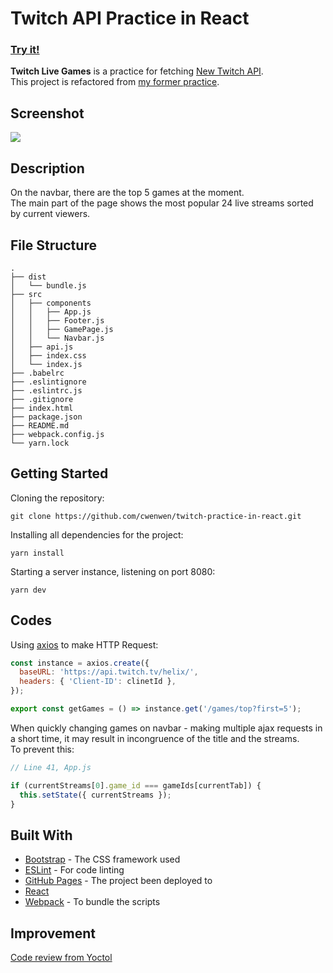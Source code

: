 # Twitch API Practice in React

### [Try it!](https://cwenwen.github.io/twitch-practice-in-react/)  

**Twitch Live Games** is a practice for fetching [New Twitch API](https://dev.twitch.tv/docs/api/).  
This project is refactored from [my former practice](https://github.com/cwenwen/APIsPractice/tree/master/Twitch_API).  

## Screenshot
![]( https://i.imgur.com/WKbCI0g.jpg)

## Description

On the navbar, there are the top 5 games at the moment.  
The main part of the page shows the most popular 24 live streams sorted by current viewers.

## File Structure

```
.
├── dist
│   └── bundle.js
├── src
│   ├── components
│   │   ├── App.js
│   │   ├── Footer.js
│   │   ├── GamePage.js
│   │   └── Navbar.js
│   ├── api.js
│   ├── index.css
│   └── index.js
├── .babelrc
├── .eslintignore
├── .eslintrc.js
├── .gitignore
├── index.html
├── package.json
├── README.md
├── webpack.config.js
└── yarn.lock
```
## Getting Started

Cloning the repository:  
```console
git clone https://github.com/cwenwen/twitch-practice-in-react.git
```

Installing all dependencies for the project:  
```console
yarn install
```

Starting a server instance, listening on port 8080:  
```console
yarn dev
```

## Codes

Using [axios](https://github.com/axios/axios) to make HTTP Request:
```js
const instance = axios.create({
  baseURL: 'https://api.twitch.tv/helix/',
  headers: { 'Client-ID': clinetId },
});

export const getGames = () => instance.get('/games/top?first=5');
```

When quickly changing games on navbar - making multiple ajax requests in a short time, it may result in incongruence of the title and the streams.  
To prevent this:

```js
// Line 41, App.js

if (currentStreams[0].game_id === gameIds[currentTab]) {
  this.setState({ currentStreams });
}
```

## Built With

- [Bootstrap](https://getbootstrap.com/) - The CSS framework used
- [ESLint](https://github.com/eslint/eslint) - For code linting
- [GitHub Pages](https://pages.github.com/) - The project been deployed to
- [React](https://reactjs.org/)
- [Webpack](https://webpack.js.org/) - To bundle the scripts

## Improvement

[Code review from Yoctol](https://hackmd.io/64UmENxTRcOq5pcFfjOVIg)